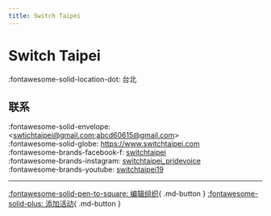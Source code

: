 ```yaml
---
title: Switch Taipei
---
```


# Switch Taipei

:fontawesome-solid-location-dot: 台北  


## 联系

:fontawesome-solid-envelope: <swtichtaipei@gmail.com;abcd60615@gmail.com>  
:fontawesome-solid-globe: <https://www.switchtaipei.com>  
:fontawesome-brands-facebook-f: [switchtaipei](https://www.facebook.com/switchtaipei)  
:fontawesome-brands-instagram: [switchtaipei_pridevoice](http://instagram.com/switchtaipei_pridevoice)  
:fontawesome-brands-youtube: [switchtaipei19](https://youtube.com/switchtaipei19)  

---

[:fontawesome-solid-pen-to-square: 编辑组织](https://github.com/swingdance/orgs/issues/new?assignees=&labels=update+org&projects=&template=03-update_entity.yml&title=Update%20Org%3A%20zh_TW%20%E2%80%A2%20Switch%20Taipei&region=zh_TW&id=switch-taipei&name=Switch%20Taipei){ .md-button } [:fontawesome-solid-plus: 添加活动](https://github.com/swingdance/events/issues/new?assignees=&labels=add+event&projects=&template=02-add_entity.yml&title=Add%20Event%3A%20zh_TW%20%E2%80%A2%20%3CName%3E&region=zh_TW&province=Taipei&city=Taipei&org_id=switch-taipei){ .md-button }
